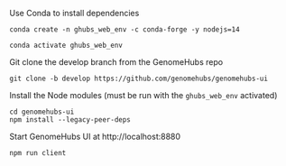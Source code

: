 Use Conda to install dependencies

```
conda create -n ghubs_web_env -c conda-forge -y nodejs=14

conda activate ghubs_web_env

```

Git clone the develop branch from the GenomeHubs repo

```
git clone -b develop https://github.com/genomehubs/genomehubs-ui
```

Install the Node modules (must be run with the `ghubs_web_env` activated)

```
cd genomehubs-ui
npm install --legacy-peer-deps
```

Start GenomeHubs UI at http://localhost:8880

```
npm run client
```
